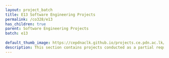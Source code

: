 ```yaml
---
layout: project_batch
title: E13 Software Engineering Projects
permalink: /co328/e13
has_children: true
parent: Software Engineering Projects
batch: e13
    
default_thumb_image: https://cepdnaclk.github.io/projects.ce.pdn.ac.lk/data/categories/co328/thumbnail.jpg
description: This section contains projects conducted as a partial requirement to complete the course CO328 - Software Engineering. Usually, these projects are conducted by groups of 3 students. The course focus on using software architectures and software project management experience.
---
```

